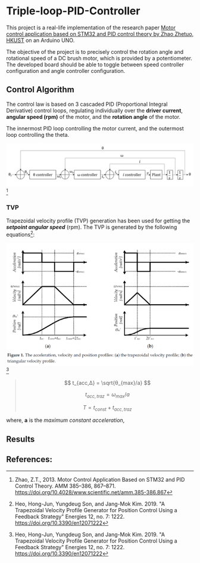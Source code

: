 # Triple-loop-PID-Controller
This project is a real-life implementation of the research paper [Motor control application based on STM32 and PID control theory by Zhao Zhetuo, HKUST](https://github.com/RaunakSRajpal/Triple-loop-PID-Controller/blob/main/PID-STM.pdf) on an Arduino UNO.

The objective of the project is to precisely control the rotation angle and rotational speed of a DC brush motor, which is provided by a potentiometer. The developed board should be able to toggle between speed controller configuration and angle controller configuration.

## Control Algorithm
The control law is based on 3 cascaded PID (Proportional Integral Derivative) control loops, regulating individually over the **driver current**, **angular speed (rpm)** of the motor, and the **rotation angle** of the motor.

The innermost PID loop controlling the motor current, and the outermost loop controlling the theta.

![alt text](https://github.com/RaunakSRajpal/Triple-loop-PID-Controller/blob/main/img/control%20law.png "Control Law")[^1]

### TVP
Trapezoidal velocity profile (TVP) generation has been used for getting the __*setpoint angular speed*__ (rpm). The TVP is generated by the following equations[^2]:

![alt text](https://github.com/RaunakSRajpal/Triple-loop-PID-Controller/blob/main/img/TVP.png "Trapezoidal and Triangular velocity profiles")[^2]

>$$ t_{acc,∆} = \sqrt{θ_{max}/a} $$
>
>$$ t_{acc,traz} = ω_{max}/a $$
>
>$$ T = t_{const} + t_{acc,traz} $$

where, __a__ is the _maximum constant acceleration_, 

## Results

## References:
[^1]: Zhao, Z.T., 2013. Motor Control Application Based on STM32 and PID Control Theory. AMM 385–386, 867–871. https://doi.org/10.4028/www.scientific.net/amm.385-386.867
[^2]: Heo, Hong-Jun, Yungdeug Son, and Jang-Mok Kim. 2019. "A Trapezoidal Velocity Profile Generator for Position Control Using a Feedback Strategy" Energies 12, no. 7: 1222. https://doi.org/10.3390/en12071222
